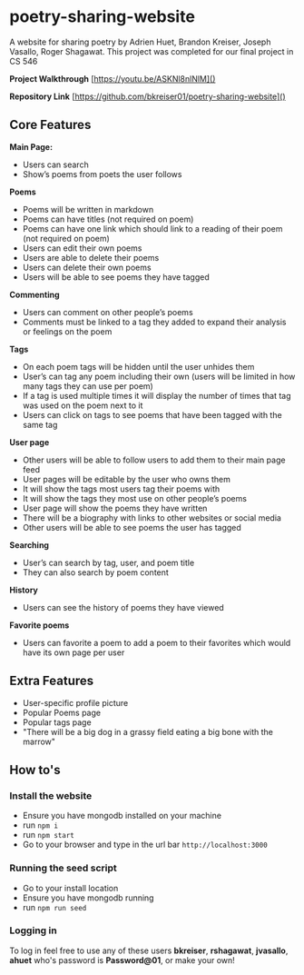 # poetry-sharing-website

A website for sharing poetry by Adrien Huet, Brandon Kreiser, Joseph Vasallo, Roger Shagawat. This project was completed for our final project in CS 546

**Project Walkthrough**
[https://youtu.be/ASKNl8nlNlM]()

**Repository Link**
[https://github.com/bkreiser01/poetry-sharing-website]()

## Core Features
**Main Page:**

* Users can search
* Show’s poems from poets the user follows

**Poems**

* Poems will be written in markdown
* Poems can have titles (not required on poem)
* Poems can have one link which should link to a reading of their poem (not required on poem)
* Users can edit their own poems 
* Users are able to delete their poems
* Users can delete their own poems
* Users will be able to see poems they have tagged

**Commenting**

* Users can comment on other people’s poems
* Comments must be linked to a tag they added to expand their analysis or feelings on the poem

**Tags**

* On each poem tags will be hidden until the user unhides them
* User’s can tag any poem including their own (users will be limited in how many tags they can use per poem)
* If a tag is used multiple times it will display the number of times that tag was used on the poem next to it
* Users can click on tags to see poems that have been tagged with the same tag

**User page**

* Other users will be able to follow users to add them to their main page feed
* User pages will be editable by the user who owns them
* It will show the tags most users tag their poems with
* It will show the tags they most use on other people’s poems
* User page will show the poems they have written
* There will be a biography with links to other websites or social media
* Other users will be able to see poems the user has tagged

**Searching**

* User’s can search by tag, user, and poem title
* They can also search by poem content

**History**

* Users can see the history of poems they have viewed

**Favorite poems**

* Users can favorite a poem to add a poem to their favorites which would have its own page per user

## Extra Features

* User-specific profile picture
* Popular Poems page
* Popular tags page
* "There will be a big dog in a grassy field eating a big bone with the marrow"


## How to's
### Install the website
* Ensure you have mongodb installed on your machine
* run `npm i`
* run `npm start`
* Go to your browser and type in the url bar `http://localhost:3000`

### Running the seed script

* Go to your install location
* Ensure you have mongodb running
* run `npm run seed`

### Logging in
To log in feel free to use any of these users
**bkreiser**, **rshagawat**, **jvasallo**, **ahuet** who's password is **Password@01**, or make your own!
